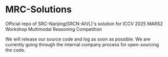 # MRC-Solutions
Official repo of SRC-Nanjing(SRCN-AIVL)'s solution for ICCV 2025 MARS2 Workshop Multimodal Reasoning Competition

We will release our source code and log as soon as possible. We are currently going through the internal company process for open-sourcing the code.
